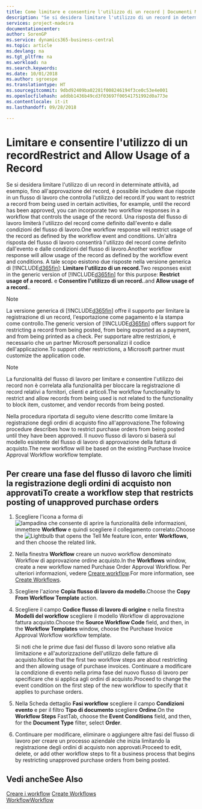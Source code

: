 ```yaml
---
title: Come limitare e consentire l'utilizzo di un record | Documenti Microsoft
description: "Se si desidera limitare l'utilizzo di un record in determinate attività, ad esempio, fino all'approvazione del record, è possibile includere due risposte in un flusso di lavoro che controlla l'utilizzo del record."
services: project-madeira
documentationcenter: 
author: SorenGP
ms.service: dynamics365-business-central
ms.topic: article
ms.devlang: na
ms.tgt_pltfrm: na
ms.workload: na
ms.search.keywords: 
ms.date: 10/01/2018
ms.author: sgroespe
ms.translationtype: HT
ms.sourcegitcommit: 9dbd92409ba02281f008246194f3ce0c53e4e001
ms.openlocfilehash: addbb1436b49cd3f03697f00541751992d0a773e
ms.contentlocale: it-it
ms.lasthandoff: 09/28/2018

---
```

# <a name="restrict-and-allow-usage-of-a-record"></a><span data-ttu-id="40b25-103">Limitare e consentire l'utilizzo di un record</span><span class="sxs-lookup"><span data-stu-id="40b25-103">Restrict and Allow Usage of a Record</span></span>
<span data-ttu-id="40b25-104">Se si desidera limitare l'utilizzo di un record in determinate attività, ad esempio, fino all'approvazione del record, è possibile includere due risposte in un flusso di lavoro che controlla l'utilizzo del record.</span><span class="sxs-lookup"><span data-stu-id="40b25-104">If you want to restrict a record from being used in certain activities, for example, until the record has been approved, you can incorporate two workflow responses in a workflow that controls the usage of the record.</span></span> <span data-ttu-id="40b25-105">Una risposta del flusso di lavoro limiterà l'utilizzo del record come definito dall'evento e dalle condizioni del flusso di lavoro.</span><span class="sxs-lookup"><span data-stu-id="40b25-105">One workflow response will restrict usage of the record as defined by the workflow event and conditions.</span></span> <span data-ttu-id="40b25-106">Un'altra risposta del flusso di lavoro consentirà l'utilizzo del record come definito dall'evento e dalle condizioni del flusso di lavoro.</span><span class="sxs-lookup"><span data-stu-id="40b25-106">Another workflow response will allow usage of the record as defined by the workflow event and conditions.</span></span> <span data-ttu-id="40b25-107">A tale scopo esistono due risposte nella versione generica di [!INCLUDE[d365fin](includes/d365fin_md.md)]: **Limitare l'utilizzo di un record.**</span><span class="sxs-lookup"><span data-stu-id="40b25-107">Two responses exist in the generic version of [!INCLUDE[d365fin](includes/d365fin_md.md)] for this purpose: **Restrict usage of a record.**</span></span> <span data-ttu-id="40b25-108">e **Consentire l'utilizzo di un record.**.</span><span class="sxs-lookup"><span data-stu-id="40b25-108">and **Allow usage of a record.**.</span></span>

> [!NOTE]  
>  <span data-ttu-id="40b25-109">La versione generica di [!INCLUDE[d365fin](includes/d365fin_md.md)] offre il supporto per limitare la registrazione di un record, l'esportazione come pagamento e la stampa come controllo.</span><span class="sxs-lookup"><span data-stu-id="40b25-109">The generic version of [!INCLUDE[d365fin](includes/d365fin_md.md)] offers support for restricting a record from being posted, from being exported as a payment, and from being printed as a check.</span></span> <span data-ttu-id="40b25-110">Per supportare altre restrizioni, è necessario che un partner Microsoft personalizzi il codice dell'applicazione.</span><span class="sxs-lookup"><span data-stu-id="40b25-110">To support other restrictions, a Microsoft partner must customize the application code.</span></span>  

> [!NOTE]  
>  <span data-ttu-id="40b25-111">La funzionalità del flusso di lavoro per limitare e consentire l'utilizzo dei record non è correlata alla funzionalità per bloccare la registrazione di record relativi a fornitori, clienti e articoli.</span><span class="sxs-lookup"><span data-stu-id="40b25-111">The workflow functionality to restrict and allow records from being used is not related to the functionality to block item, customer, and vendor records from being posted.</span></span>

<span data-ttu-id="40b25-112">Nella procedura riportata di seguito viene descritto come limitare la registrazione degli ordini di acquisto fino all'approvazione.</span><span class="sxs-lookup"><span data-stu-id="40b25-112">The following procedure describes how to restrict purchase orders from being posted until they have been approved.</span></span> <span data-ttu-id="40b25-113">Il nuovo flusso di lavoro si baserà sul modello esistente del flusso di lavoro di approvazione della fattura di acquisto.</span><span class="sxs-lookup"><span data-stu-id="40b25-113">The new workflow will be based on the existing Purchase Invoice Approval Workflow workflow template.</span></span>  

## <a name="to-create-a-workflow-step-that-restricts-posting-of-unapproved-purchase-orders"></a><span data-ttu-id="40b25-114">Per creare una fase del flusso di lavoro che limiti la registrazione degli ordini di acquisto non approvati</span><span class="sxs-lookup"><span data-stu-id="40b25-114">To create a workflow step that restricts posting of unapproved purchase orders</span></span>  
1. <span data-ttu-id="40b25-115">Scegliere l'icona a forma di ![lampadina che consente di aprire la funzionalità delle informazioni](media/ui-search/search_small.png "Informazioni sull'operazione che si desidera eseguire"), immettere **Workflow** e quindi scegliere il collegamento correlato.</span><span class="sxs-lookup"><span data-stu-id="40b25-115">Choose the ![Lightbulb that opens the Tell Me feature](media/ui-search/search_small.png "Tell me what you want to do") icon, enter **Workflows**, and then choose the related link.</span></span>  
2. <span data-ttu-id="40b25-116">Nella finestra **Workflow** creare un nuovo workflow denominato Workflow di approvazione ordine acquisto.</span><span class="sxs-lookup"><span data-stu-id="40b25-116">In the **Workflows** window, create a new workflow named Purchase Order Approval Workflow.</span></span> <span data-ttu-id="40b25-117">Per ulteriori informazioni, vedere [Creare workflow](across-how-to-create-workflows.md).</span><span class="sxs-lookup"><span data-stu-id="40b25-117">For more information, see [Create Workflows](across-how-to-create-workflows.md).</span></span>  
3. <span data-ttu-id="40b25-118">Scegliere l'azione **Copia flusso di lavoro da modello**.</span><span class="sxs-lookup"><span data-stu-id="40b25-118">Choose the **Copy From Workflow Template** action.</span></span>  
4. <span data-ttu-id="40b25-119">Scegliere il campo **Codice flusso di lavoro di origine** e nella finestra **Modelli del workflow** scegliere il modello Workflow di approvazione fattura acquisto.</span><span class="sxs-lookup"><span data-stu-id="40b25-119">Choose the **Source Workflow Code** field, and then, in the **Workflow Templates** window, choose the Purchase Invoice Approval Workflow workflow template.</span></span>  

     <span data-ttu-id="40b25-120">Si noti che le prime due fasi del flusso di lavoro sono relative alla limitazione e all'autorizzazione dell'utilizzo delle fatture di acquisto.</span><span class="sxs-lookup"><span data-stu-id="40b25-120">Notice that the first two workflow steps are about restricting and then allowing usage of purchase invoices.</span></span> <span data-ttu-id="40b25-121">Continuare a modificare la condizione di evento nella prima fase del nuovo flusso di lavoro per specificare che si applica agli ordini di acquisto.</span><span class="sxs-lookup"><span data-stu-id="40b25-121">Proceed to change the event condition on the first step of the new workflow to specify that it applies to purchase orders.</span></span>  
5. <span data-ttu-id="40b25-122">Nella Scheda dettaglio **Fasi workflow** scegliere il campo **Condizioni evento** e per il filtro **Tipo di documento** scegliere **Ordine**.</span><span class="sxs-lookup"><span data-stu-id="40b25-122">On the **Workflow Steps** FastTab, choose the **Event Conditions** field, and then, for the **Document Type** filter, select **Order**.</span></span>  
6. <span data-ttu-id="40b25-123">Continuare per modificare, eliminare o aggiungere altre fasi del flusso di lavoro per creare un processo aziendale che inizia limitando la registrazione degli ordini di acquisto non approvati.</span><span class="sxs-lookup"><span data-stu-id="40b25-123">Proceed to edit, delete, or add other workflow steps to fit a business process that begins by restricting unapproved purchase orders from being posted.</span></span>  

## <a name="see-also"></a><span data-ttu-id="40b25-124">Vedi anche</span><span class="sxs-lookup"><span data-stu-id="40b25-124">See Also</span></span>  
<span data-ttu-id="40b25-125">[Creare i workflow](across-how-to-create-workflows.md) </span><span class="sxs-lookup"><span data-stu-id="40b25-125">[Create Workflows](across-how-to-create-workflows.md) </span></span>  
[<span data-ttu-id="40b25-126">Workflow</span><span class="sxs-lookup"><span data-stu-id="40b25-126">Workflow</span></span>](across-workflow.md)   

